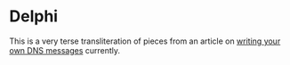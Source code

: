 # Delphi

This is a very terse transliteration of pieces from an article on [writing your own DNS messages](https://routley.io/tech/2017/12/28/hand-writing-dns-messages.html) currently.
